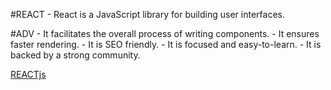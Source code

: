 #REACT
    - React is a JavaScript library for building user interfaces.

#ADV 
    - It facilitates the overall process of writing components.
    - It ensures faster rendering.
    - It is SEO friendly.
    - It is focused and easy-to-learn.
    - It is backed by a strong community.

[REACTjs](https://www.google.com/url?sa=t&rct=j&q=&esrc=s&source=web&cd=&cad=rja&uact=8&ved=2ahUKEwjm2ZqYz-XqAhXVbn0KHSz-CKUQFjAAegQIARAC&url=https%3A%2F%2Freactjs.org%2F&usg=AOvVaw26YbpVhaFnAB4A6G8-4uAs)